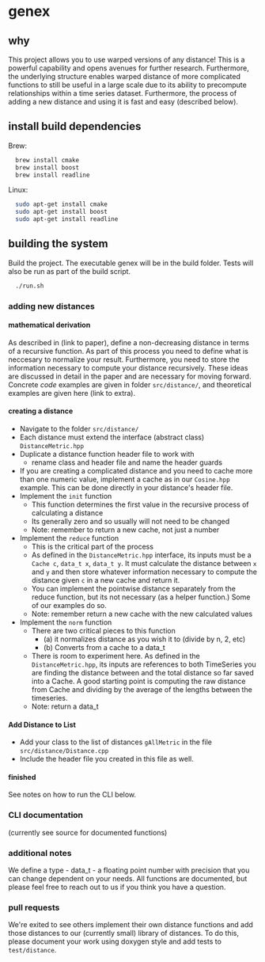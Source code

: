# genex

## why

This project allows you to use warped versions of any distance! This is a powerful capability and opens avenues for further research. Furthermore, the underlying structure enables warped distance of more complicated functions to still be useful in a large scale due to its ability to precompute relationships within a time series dataset. Furthermore, the process of adding a new distance and using it is fast and easy (described below).

## install build dependencies

Brew:

```bash
  brew install cmake
  brew install boost
  brew install readline
```

Linux:

```bash
  sudo apt-get install cmake
  sudo apt-get install boost
  sudo apt-get install readline
```

## building the system

Build the project. The executable genex will be in the build folder.
Tests will also be run as part of the build script.

```bash
  ./run.sh
```

### adding new distances

#### mathematical derivation

As described in (link to paper), define a non-decreasing distance in terms of a recursive function. As part of this process you need to define what is neccesary to normalize your result. Furthermore, you need to store the information necessary to compute your distance recursively. These ideas are discussed in detail in the paper and are necessary for moving forward. Concrete *code* examples are given in folder `src/distance/`, and theoretical examples are given here (link to extra).

#### creating a distance

* Navigate to the folder `src/distance/`
* Each distance must extend the interface (abstract class) `DistanceMetric.hpp`
* Duplicate a distance function header file to work with
  * rename class and header file and name the header guards
* If you are creating a complicated distance and you need to cache more than one numeric value, implement a cache as in our `Cosine.hpp` example. This can be done directly in your distance's header file.
* Implement the `init` function
  * This function determines the first value in the recursive process of calculating a distance
  * Its generally zero and so usually will not need to be changed
  * Note: remember to return a new cache, not just a number
* Implement the `reduce` function
  * This is the critical part of the process
  * As defined in the `DistanceMetric.hpp` interface, its inputs must be a `Cache c`, `data_t x`, `data_t y`. It must calculate the distance between `x` and `y` and then store whatever information necessary to compute the distance given `c` in a new cache and return it.
  * You can implement the pointwise distance separately from the reduce function, but its not necessary (as a helper function.) Some of our examples do so.
  * Note: remember return a new cache with the new calculated values
* Implement the `norm` function
  * There are two critical pieces to this function
    * (a) it normalizes distance as you wish it to (divide by n, 2, etc)
    * (b) Converts from a cache to a data_t
  * There is room to experiment here. As defined in the `DistanceMetric.hpp`, its inputs are references to both TimeSeries you are finding the distance between and the total distance so far saved into a Cache. A good starting point is computing the raw distance from Cache and dividing by the average of the lengths between the timeseries.
  * Note: return a data_t

#### Add Distance to List

* Add your class to the list of distances `gAllMetric` in the file `src/distance/Distance.cpp`
* Include the header file you created in this file as well.

#### finished

See notes on how to run the CLI below.

### CLI documentation

(currently see source for documented functions)

### additional notes

We define a type - data_t - a floating point number with precision that you can change dependent on your needs. All functions are documented, but please feel free to reach out to us if you think you have a question.

### pull requests

We're exited to see others implement their own distance functions and add those distances to our (currently small) library of distances. To do this, please document your work using doxygen style and add tests to `test/distance`.